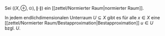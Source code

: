 Sei $((X, \oplus, \odot), \| \cdot \|)$ ein [[zettel/Normierter Raum|normierter Raum]].

In jedem endlichdimensionalen Unterraum $U \subseteq X$ gibt es für alle $x \in X$ eine [[zettel/Normierter Raum/Bestapproximation|Bestapproximation]] $u \in U$ bzgl. $U$.
